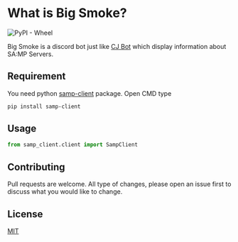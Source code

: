 # What is Big Smoke?
<img alt="PyPI - Wheel" src="https://img.shields.io/pypi/wheel/samp-client?label=samp-client&logo=python">

Big Smoke is a discord bot just like [CJ Bot](https://cjbot.team/) which display information about SA:MP Servers.

## Requirement

You need python [samp-client](https://pypi.org/project/samp-client/) package. Open CMD type

```bash
pip install samp-client
```

## Usage

```python
from samp_client.client import SampClient
```

## Contributing
Pull requests are welcome. All type of changes, please open an issue first to discuss what you would like to change.

## License
[MIT](https://github.com/DeViL252/SAMP-Big-Smoke-Discord-Bot/blob/add-license-1/LICENSE)
